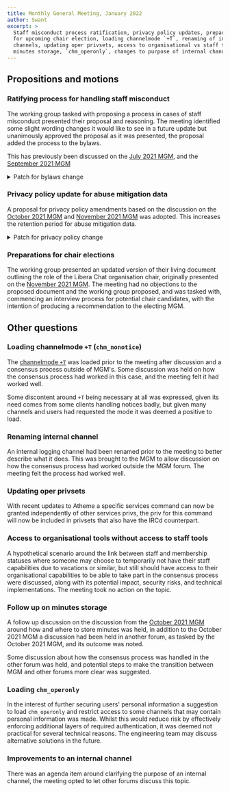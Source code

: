 ```yaml
---
title: Monthly General Meeting, January 2022
author: Swant
excerpt: >
  Staff misconduct process ratification, privacy policy updates, preparations
  for upcoming chair election, loading channelmode `+T`, renaming of internal
  channels, updating oper privsets, access to organisational vs staff tools,
  minutes storage, `chm_operonly`, changes to purpose of internal channel.
---
```


<!-- markdownlint-disable MD033 -->

## Propositions and motions

### Ratifying process for handling staff misconduct

The working group tasked with proposing a process in cases of staff misconduct
presented their proposal and reasoning. The meeting identified some slight
wording changes it would like to see in a future update but unanimously
approved the proposal as it was presented, the proposal added the process
to the bylaws.

This has previously been discussed on the [July 2021 MGM][2021-07-sm], and the
[September 2021 MGM][2021-09-sm]

[2021-07-sm]: /minutes/2021-07-27-mgm-minutes#defining-processes-in-case-of-staff-misconduct
[2021-09-sm]: /minutes/2021-09-24-mgm-minutes#update-from-the-working-group-on-processes-for-dealing-with-staff-misconduct

<details>
<summary>Patch for bylaws change</summary>
<div markdown="1">

```patch
 bylaws.md | 89 +++++++++++++++++++++++++++++++++++++++++++++++++++++++
 1 file changed, 89 insertions(+)

diff --git a/bylaws.md b/bylaws.md
index 0000000..0000000 100644
--- a/bylaws.md
+++ b/bylaws.md
@@ -247,6 +247,95 @@ v 2021-09-27, organisation number 802535-6448

 4. The auditors cannot be members of the board.

+## Complaints
+
+1. The membership shall appoint a Complaints Rota to handle complaints about the
+   organisation's staff. Members on the Complaints Rota must be members of the
+   organisation.
+
+2. If, at the time of a Monthly General Meeting, there are fewer than four
+   members on the Complaints Rota, the meeting should attempt to appoint more
+   members until there are at least four such members.
+
+3. On receiving a complaint, the Complaints Rota shall select two of its
+   members, at random, to hear the complaint. Members with known conflicts of
+   interest shall be excluded from selection. These members shall be known, in
+   the context of the particular complaint, as the "Complaint Processors"
+
+4. The Complaint Processors must agree on the action to be taken, if any.
+
+5. The Complaint Processors must respect the privacy of complainants and all
+   other parties. The Complaint Processors may recruit other members of the
+   organisation to assist with their investigation. Other members, including the
+   Board and Complaints Rota members who are not actively working on the
+   complaint, should not have automatic access to it.
+
+6. If any party to a complaint disagrees with the result, they can appeal it.
+   Libera Chat members require no permission to appeal, while non-members must
+   seek the permission of the Board. If the Board denies such permission, it
+   must give a reason.
+
+   There are two appeals to be used in order:
+
+   * Appeal to another two random Complaints Rota members, and
+   * Appeal to the entire membership.
+
+   Any party wishing to appeal must immediately inform the Board. If a party has
+   not informed the Board of their intention to appeal after 30 calendar days
+   from the date of the result, their right to appeal lapses.
+
+7. In the event that a complaint is appealed to the entire membership of the
+   organisation, the Board is responsible for scheduling a meeting of the
+   membership to hear the appeal.
+
+8. A complaint that is appealed to the entire membership of the organisation may
+   contain sensitive information that should not be shared widely. The Complaint
+   Processors should prepare a case for the membership, excluding such details.
+   The Auditors of the organisation may be called upon to attest that the
+   Complaint Processors' case is a faithful account of the complaint.
+
+9. Parties to complaints who are Libera Chat members have the right to speak at
+   their own final appeal, and to hear all sides' arguments. They should not be
+   present when the resulting actions are discussed. The Board should dismiss
+   any such party if they reveal, or threaten to reveal, private information
+   about the complaint, or the other parties to it.
+
+10. An appeal to the entire membership is decided by a vote between two options:
+    to carry or vacate the outcome of the complaint. This may optionally be
+    preceded by any number of votes to amend or not amend the decision. Each
+    vote is a simple majority vote between exactly two choices. If a vote to
+    amend has no majority, the decision is not amended. If a vote on the outcome
+    has no majority, the complaint is carried.
+
+11. If the outcome of any stage of a complaint is to relieve a Libera Chat staff
+    member of some or all of their duties, those duties can be temporarily
+    suspended pending the conclusion of the appeal process. If a staff member
+    whose duties are temporarily suspended is a member of Libera Chat, their
+    membership is unaffected by this status.
+
+12. At most two members can be temporarily suspended at any time.
+
+13. Time constraints are imposed on the complaints process as follows:
+
+    * Complaints must be acknowledged within 7 calendar days of receipt by the
+      Complaints Rota.
+    * An initial result must be returned by the Complaint Processors within 30
+      calendar days of receipt of the complaint by the Complaints Rota.
+    * A party wishing to appeal has 7 calendar days to prepare their appeal,
+      starting from the date they notified the Board of their intention to
+      appeal.
+    * The result of the first appeal must be returned by the Complaint
+      Processors not before all parties have exercised or waived their right to
+      appeal, and within 14 days of the end of the first 30-day appeal period.
+    * The Board must schedule the hearing for the second appeal not before all
+      parties have exercised or waived their right to appeal, and within 21 days
+      of the end of the second 30-day appeal period.
+
+14. If, at the time of any Monthly General Meeting, a member is temporarily
+    suspended, and will have been temporarily suspended for more than 59
+    calendar days by the end of the current calendar month, the Monthly General
+    Meeting must decide whether or not to continue their temporary suspension.
+
 ## Specialised Committees

 1. There are three specialised committees: Operations, Engineering, and
```

</div>
</details>

### Privacy policy update for abuse mitigation data

A proposal for privacy policy amendments based on the discussion on the
[October 2021 MGM][2021-10-priv] and [November 2021 MGM][2021-11-priv] was
adopted. This increases the retention period for abuse mitigation data.

[2021-10-priv]: /minutes/2021-10-29-public#data-retention
[2021-11-priv]: /minutes/2021-11-26-public#update-on-data-retention

<details>
<summary>Patch for privacy policy change</summary>
<div markdown="1">

```patch
 privacy.md | 10 ++++++++++
 1 file changed, 10 insertions(+)

diff --git a/privacy.md b/privacy.md
index 0000000..0000000 100644
--- a/privacy.md
+++ b/privacy.md
@@ -78,6 +78,16 @@ Libera Chat normally stores your data collected on the IRC network for the
 purpose of debugging and restoration for no more than 60 days after you last
 connect to the network, or delete your account. Whichever comes last.

+Data collected for the purposes of recording and mitigating abuse may be kept
+for up to 365 days after the abuse occured, or the mitigation ended, whichever
+comes last. The following information is covered by this policy:
+
+- network bans (target, setter, reason, duration, timestamp, known aliases)
+- connections affected by network bans (nickname, username, hostname,
+  IP address, timestamp of effect)
+- account registrations for the purposes of network policy violation (email
+  address, nickname, username, hostname, IP address, timestamp, known aliases)
+
 Data collected by email or our support system in relation to project
 registration, sponsorship and channel namespace management will be stored at
 least until the project is deregistered or the sponsorship is terminated, this
```

</div>
</details>

### Preparations for chair elections

The working group presented an updated version of their living document
outlining the role of the Libera Chat organisation chair, originally presented
on the [November 2021 MGM][2021-11-chair]. The meeting had no objections
to the proposed document and the working group proposed, and was tasked with,
commencing an interview process for potential chair candidates, with
the intention of producing a recommendation to the electing MGM.

[2021-11-chair]: /minutes/2021-11-26-public#update-on-chair-elections

## Other questions

### Loading channelmode `+T` (`chm_nonotice`)

The [channelmode `+T`][chm] was loaded prior to the meeting after discussion
and a consensus process outside of MGM's. Some discussion was held on
how the consensus process had worked in this case, and the meeting felt it had
worked well.

Some discontent around `+T` being necessary at all was expressed, given its
need comes from some clients handling notices badly, but given many channels
and users had requested the mode it was deemed a positive to load.

[chm]: /guides/channelmodes

### Renaming internal channel

An internal logging channel had been renamed prior to the meeting to better
describe what it does. This was brought to the MGM to allow discussion on how
the consensus process had worked outside the MGM forum. The meeting felt the
process had worked well.

### Updating oper privsets

With recent updates to Atheme a specific services command can now be granted
independently of other services privs, the priv for this command will now be
included in privsets that also have the IRCd counterpart.

### Access to organisational tools without access to staff tools

A hypothetical scenario around the link between staff and membership statuses
where someone may choose to temporarily not have their staff capabilities due
to vacations or similar, but still should have access to their organisational
capabilities to be able to take part in the consensus process were discussed,
along with its potential impact, security risks, and technical
implementations. The meeting took no action on the topic.

### Follow up on minutes storage

A follow up discussion on the discussion from the
[October 2021 MGM][2021-10-minutes] around how and where to store minutes
was held, in addition to the October 2021 MGM a discussion had been held in
another forum, as tasked by the October 2021 MGM, and its outcome was noted.

Some discussion about how the consensus process was handled in the other forum
was held, and potential steps to make the transition between MGM and
other forums more clear was suggested.

[2021-10-minutes]: /minutes/2021-10-29-public#minutes-storage

### Loading `chm_operonly`

In the interest of further securing users' personal information a suggestion
to load `chm_operonly` and restrict access to some channels that may contain
personal information was made. Whilst this would reduce risk by effectively
enforcing additional layers of required authentication, it was deemed
not practical for several technical reasons. The engineering team may
discuss alternative solutions in the future.

### Improvements to an internal channel

There was an agenda item around clarifying the purpose of an internal channel,
the meeting opted to let other forums discuss this topic.
